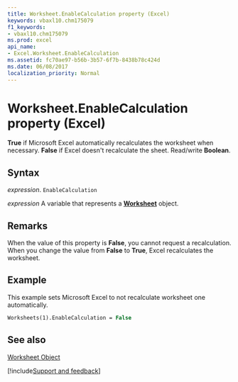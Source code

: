 ```yaml
---
title: Worksheet.EnableCalculation property (Excel)
keywords: vbaxl10.chm175079
f1_keywords:
- vbaxl10.chm175079
ms.prod: excel
api_name:
- Excel.Worksheet.EnableCalculation
ms.assetid: fc70ae97-b56b-3b57-6f7b-8438b78c424d
ms.date: 06/08/2017
localization_priority: Normal
---
```



# Worksheet.EnableCalculation property (Excel)

**True** if Microsoft Excel automatically recalculates the worksheet when necessary. **False** if Excel doesn't recalculate the sheet. Read/write **Boolean**.


## Syntax

_expression_. `EnableCalculation`

_expression_ A variable that represents a **[Worksheet](Excel.Worksheet.md)** object.


## Remarks

When the value of this property is  **False**, you cannot request a recalculation. When you change the value from **False** to **True**, Excel recalculates the worksheet.


## Example

This example sets Microsoft Excel to not recalculate worksheet one automatically.


```vb
Worksheets(1).EnableCalculation = False
```


## See also


[Worksheet Object](Excel.Worksheet.md)

[!include[Support and feedback](~/includes/feedback-boilerplate.md)]
